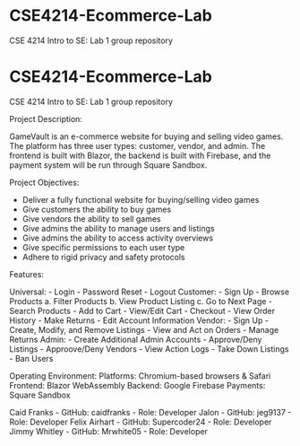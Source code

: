 # CSE4214-Ecommerce-Lab
CSE 4214 Intro to SE: Lab 1 group repository

# CSE4214-Ecommerce-Lab
CSE 4214 Intro to SE: Lab 1 group repository

Project Description:

GameVault is an e-commerce website for buying and selling video games. The platform has three user types: customer, vendor, and admin. The frontend is built with Blazor, the backend is built with Firebase, and the payment system will be run through Square Sandbox.


Project Objectives:
- Deliver a fully functional website for buying/selling video games
- Give customers the ability to buy games
- Give vendors the ability to sell games
- Give admins the ability to manage users and listings
- Give admins the ability to access activity overviews
- Give specific permissions to each user type
- Adhere to rigid privacy and safety protocols

Features:

Universal:
    - Login
    - Password Reset
    - Logout
Customer:
    - Sign Up
    - Browse Products
        a. Filter Products
        b. View Product Listing
        c. Go to Next Page
    - Search Products
    - Add to Cart
    - View/Edit Cart
    - Checkout
    - View Order History
    - Make Returns
    - Edit Account Information
Vendor:
    - Sign Up
    - Create, Modify, and Remove Listings
    - View and Act on Orders
    - Manage Returns
Admin:
    - Create Additional Admin Accounts
    - Approve/Deny Listings
    - Approove/Deny Vendors
    - View Action Logs
    - Take Down Listings
    - Ban Users

Operating Environment:
Platforms: Chromium-based browsers & Safari
Frontend: Blazor WebAssembly
Backend: Google Firebase
Payments: Square Sandbox

Caid Franks
    - GitHub: caidfranks
    - Role: Developer
Jalon 
    - GitHub: jeg9137
    - Role: Developer
Felix Airhart
    - GitHub: Supercoder24
    - Role: Developer
Jimmy Whitley
    - GitHub: Mrwhite05
    - Role: Developer